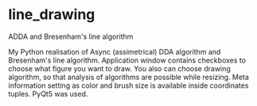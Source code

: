 # line_drawing
ADDA and Bresenham's line algorithm

My Python realisation of Async (assimetrical) DDA algorithm and Bresenham's line algorithm.
Application window contains checkboxes to choose what figure you want to draw. 
You also can choose drawing algorithm, so that analysis of algorithms are possible while resizing.
Meta information setting as color and brush size is available inside coordinates tuples. 
PyQt5 was used.
